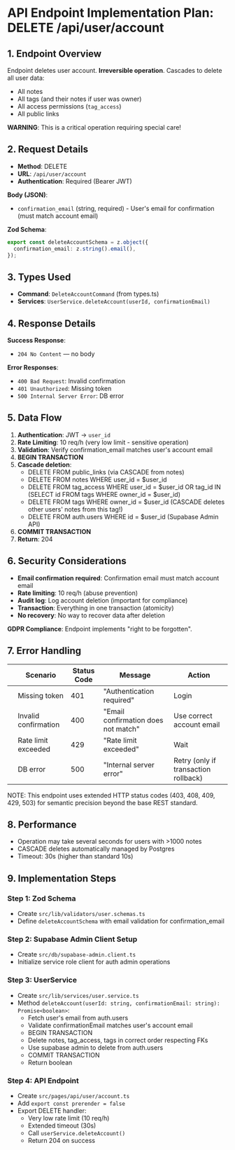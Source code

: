 # API Endpoint Implementation Plan: DELETE /api/user/account

## 1. Endpoint Overview

Endpoint deletes user account. **Irreversible operation**. Cascades to delete all user data:

- All notes
- All tags (and their notes if user was owner)
- All access permissions (`tag_access`)
- All public links

**WARNING**: This is a critical operation requiring special care!

## 2. Request Details

- **Method**: DELETE
- **URL**: `/api/user/account`
- **Authentication**: Required (Bearer JWT)

**Body (JSON)**:

- `confirmation_email` (string, required) - User's email for confirmation (must match account email)

**Zod Schema**:

```typescript
export const deleteAccountSchema = z.object({
  confirmation_email: z.string().email(),
});
```

## 3. Types Used

- **Command**: `DeleteAccountCommand` (from types.ts)
- **Services**: `UserService.deleteAccount(userId, confirmationEmail)`

## 4. Response Details

**Success Response**:

- `204 No Content` — no body

**Error Responses**:

- `400 Bad Request`: Invalid confirmation
- `401 Unauthorized`: Missing token
- `500 Internal Server Error`: DB error

## 5. Data Flow

1. **Authentication**: JWT → `user_id`
2. **Rate Limiting**: 10 req/h (very low limit - sensitive operation)
3. **Validation**: Verify confirmation_email matches user's account email
4. **BEGIN TRANSACTION**
5. **Cascade deletion**:
   - DELETE FROM public_links (via CASCADE from notes)
   - DELETE FROM notes WHERE user_id = $user_id
   - DELETE FROM tag_access WHERE user_id = $user_id OR tag_id IN (SELECT id FROM tags WHERE owner_id = $user_id)
   - DELETE FROM tags WHERE owner_id = $user_id (CASCADE deletes other users' notes from this tag!)
   - DELETE FROM auth.users WHERE id = $user_id (Supabase Admin API)
6. **COMMIT TRANSACTION**
7. **Return**: 204

## 6. Security Considerations

- **Email confirmation required**: Confirmation email must match account email
- **Rate limiting**: 10 req/h (abuse prevention)
- **Audit log**: Log account deletion (important for compliance)
- **Transaction**: Everything in one transaction (atomicity)
- **No recovery**: No way to recover data after deletion

**GDPR Compliance**: Endpoint implements "right to be forgotten".

## 7. Error Handling

|     | Scenario             | Status Code | Message                             | Action                               |
| --- | -------------------- | ----------- | ----------------------------------- | ------------------------------------ |
|     | Missing token        | 401         | "Authentication required"           | Login                                |
|     | Invalid confirmation | 400         | "Email confirmation does not match" | Use correct account email            |
|     | Rate limit exceeded  | 429         | "Rate limit exceeded"               | Wait                                 |
|     | DB error             | 500         | "Internal server error"             | Retry (only if transaction rollback) |

NOTE: This endpoint uses extended HTTP status codes (403, 408, 409, 429, 503) for semantic precision beyond the base REST standard.

## 8. Performance

- Operation may take several seconds for users with >1000 notes
- CASCADE deletes automatically managed by Postgres
- Timeout: 30s (higher than standard 10s)

## 9. Implementation Steps

### Step 1: Zod Schema

- Create `src/lib/validators/user.schemas.ts`
- Define `deleteAccountSchema` with email validation for confirmation_email

### Step 2: Supabase Admin Client Setup

- Create `src/db/supabase-admin.client.ts`
- Initialize service role client for auth admin operations

### Step 3: UserService

- Create `src/lib/services/user.service.ts`
- Method `deleteAccount(userId: string, confirmationEmail: string): Promise<boolean>`:
  - Fetch user's email from auth.users
  - Validate confirmationEmail matches user's account email
  - BEGIN TRANSACTION
  - Delete notes, tag_access, tags in correct order respecting FKs
  - Use supabase admin to delete from auth.users
  - COMMIT TRANSACTION
  - Return boolean

### Step 4: API Endpoint

- Create `src/pages/api/user/account.ts`
- Add `export const prerender = false`
- Export DELETE handler:
  - Very low rate limit (10 req/h)
  - Extended timeout (30s)
  - Call `userService.deleteAccount()`
  - Return 204 on success
